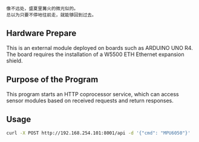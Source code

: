 ```
像不远处，盛夏里篝火的微光似的。
总以为只要不停地往前走，就能够回到过去。
```

## Hardware Prepare

This is an external module deployed on boards such as ARDUINO UNO R4. The board requires the installation of a W5500 ETH Ethernet expansion shield.

## Purpose of the Program

This program starts an HTTP coprocessor service, which can access sensor modules based on received requests and return responses.

## Usage
```bash
curl -X POST http://192.168.254.101:8001/api -d '{"cmd": "MPU6050"}'
```
